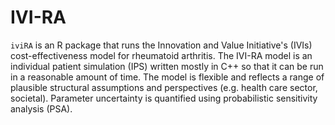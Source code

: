 # IVI-RA
`iviRA` is an R package that runs the Innovation and Value Initiative's (IVIs) cost-effectiveness model for rheumatoid arthritis. The IVI-RA model is an individual patient simulation (IPS) written mostly in C++ so that it can be run in a reasonable amount of time. The model is flexible and reflects a range of plausible structural assumptions and perspectives (e.g. health care sector, societal). Parameter uncertainty is quantified using probabilistic sensitivity analysis (PSA). 
